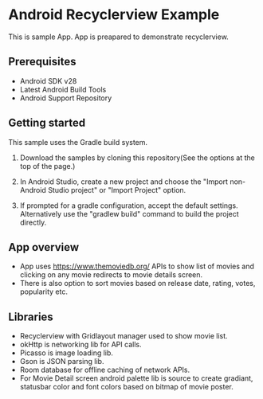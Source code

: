 Android Recyclerview Example
=====================================================

This is sample App. App is preapared to demonstrate recyclerview.

Prerequisites
--------------

- Android SDK v28
- Latest Android Build Tools
- Android Support Repository

Getting started
---------------

This sample uses the Gradle build system.

1. Download the samples by cloning this repository(See the options at the top of the page.)
1. In Android Studio, create a new project and choose the "Import non-Android Studio project" or
  "Import Project" option.

1. If prompted for a gradle configuration, accept the default settings.
  Alternatively use the "gradlew build" command to build the project directly.

App overview
--------------
- App uses  https://www.themoviedb.org/ APIs to show list of movies and clicking on any movie redirects to movie details screen.
- There is also option to sort movies based on release date, rating, votes, popularity etc.

Libraries
-----------

- Recyclerview with Gridlayout manager used to show movie list.
- okHttp is networking lib for API calls.
- Picasso is image loading lib.
- Gson is JSON parsing lib.
- Room database for offline caching of network APIs.
- For Movie Detail screen android palette lib is source to create gradiant, statusbar color and font colors based on bitmap of movie poster.

